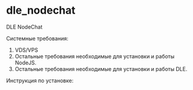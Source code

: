 dle_nodechat
============

DLE NodeChat

Системные требования:

1. VDS/VPS
2. Остальные требования необходимые для установки и работы NodeJS.
3. Остальные требования необходимые для установки и работы DLE.


Инструкция по установке: 
